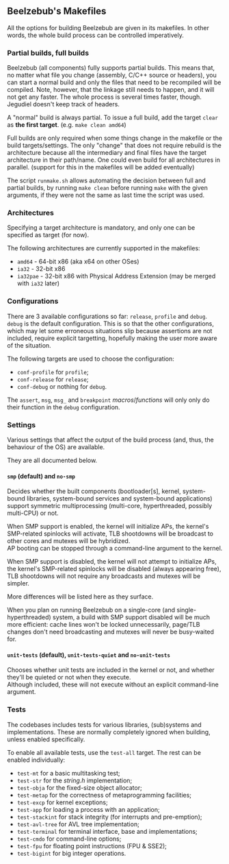 ## Beelzebub's Makefiles

All the options for building Beelzebub are given in its makefiles.
In other words, the whole build process can be controlled imperatively.

### Partial builds, full builds

Beelzebub (all components) fully supports partial builds. This means that, no matter what file you change (assembly, C/C++ source or headers), you can start a normal build and only the files that need to be recompiled will be compiled.
Note, however, that the linkage still needs to happen, and it will not get any faster. The whole process is several times faster, though.  
Jegudiel doesn't keep track of headers.  

A "normal" build is always partial. To issue a full build, add the target `clear` as **the first target**. (e.g. `make clean amd64`)

Full builds are only required when some things change in the makefile or the build targets/settings. The only "change" that does not require rebuild is the architecture because all the intermediary and final files have the target architecture in their path/name. One could even build for all architectures in parallel. (support for this in the makefiles will be added eventually)  

The script `runmake.sh` allows automating the decision between full and partial builds, by running `make clean` before running `make` with the given arguments, if they were not the same as last time the script was used.  

### Architectures

Specifying a target architecture is mandatory, and only one can be specified as target (for now).  

The following architectures are currently supported in the makefiles:
- `amd64` - 64-bit x86 (aka x64 on other OSes)
- `ia32` - 32-bit x86
- `ia32pae` - 32-bit x86 with Physical Address Extension (may be merged with `ia32` later)

### Configurations

There are 3 available configurations so far: `release`, `profile` and `debug`.  
`debug` is the default configuration. This is so that the other configurations, which may let some erroneous situations slip because assertions are not included, require explicit targetting, hopefully making the user more aware of the situation.

The following targets are used to choose the configuration:
- `conf-profile` for `profile`;
- `conf-release` for `release`;
- `conf-debug` or nothing for `debug`.

The `assert`, `msg`, `msg_` and `breakpoint` *macros*/*functions* will only only do their function in the `debug` configuration.  

### Settings

Various settings that affect the output of the build process (and, thus, the behaviour of the OS) are available.  

They are all documented below.

#### `smp` (default) and `no-smp`

Decides whether the built components (bootloader[s], kernel, system-bound libraries, system-bound services and system-bound applications) support symmetric multiprocessing (multi-core, hyperthreaded, possibly multi-CPU) or not.  

When SMP support is enabled, the kernel will initialize APs, the kernel's SMP-related spinlocks will activate, TLB shootdowns will be broadcast to other cores and mutexes will be hybridized.  
AP booting can be stopped through a command-line argument to the kernel.  

When SMP support is disabled, the kernel will not attempt to initialize APs, the kernel's SMP-related spinlocks will be disabled (always appearing free), TLB shootdowns will not require any broadcasts and mutexes will be simpler.  

More differences will be listed here as they surface.  

When you plan on running Beelzebub on a single-core (and single-hyperthreaded) system, a build with SMP support disabled will be much more efficient: cache lines won't be locked unnecessarily, page/TLB changes don't need broadcasting and mutexes will never be busy-waited for.

#### `unit-tests` (default), `unit-tests-quiet` and `no-unit-tests`

Chooses whether unit tests are included in the kernel or not, and whether they'll be quieted or not when they execute.  
Although included, these will not execute without an explicit command-line argument.

### Tests

The codebases includes tests for various libraries, (sub)systems and implementations. These are normally completely ignored when building, unless enabled specifically.  

To enable all available tests, use the `test-all` target.
The rest can be enabled individually:
- `test-mt` for a basic multitasking test;
- `test-str` for the *string.h* implementation;
- `test-obja` for the fixed-size object allocator;
- `test-metap` for the correctness of metaprogramming facilities;
- `test-excp` for kernel exceptions;
- `test-app` for loading a process with an application;
- `test-stackint` for stack integrity (for interrupts and pre-emption);
- `test-avl-tree` for AVL tree implementation;
- `test-terminal` for terminal interface, base and implementations;
- `test-cmdo` for command-line options;
- `test-fpu` for floating point instructions (FPU & SSE2);
- `test-bigint` for big integer operations.
